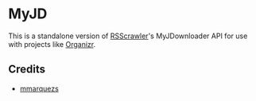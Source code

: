 #  MyJD

This is a standalone version of [RSScrawler](https://github.com/rix1337/RSScrawler)'s MyJDownloader API for use with projects like [Organizr](https://github.com/causefx/Organizr).

## Credits

* [mmarquezs](https://github.com/mmarquezs/)
